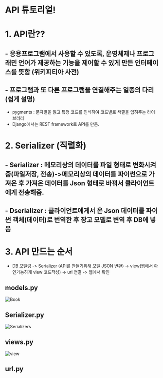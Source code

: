 # API 튜토리얼!

# 1. API란??
## - 응용프로그램에서 사용할 수 있도록, 운영체제나 프로그래민 언어가 제공하는 기능을 제어할 수 있게 만든 인터페이스를 뜻함 (위키피티아 사전)
## - 프로그램과 또 다른 프로그램을 연결해주는 일종의 다리(쉽게 설명)

* pygments : 문자열을 읽고 특정 코드를 인식하여 코드별로 색깔을 입혀주는 라이브러리
* Django에서는 REST framework로 API를 만듬.

 # 2. Serializer (직렬화)
 ## - Serializer : 메모리상의 데이터를 파일 형태로 변화시켜 줌(파일저장, 전송)->메모리상의 데이터를 파이썬으로 가져온 후 가져온 데이터를 Json 형태로 바꿔서 클라이언트에게 전송해줌.
 ## - Dserializer : 클라이언트에게서 온 Json 데이터를 파이썬 객체(데이터)로 번역한 후 장고 모델로 변역 후 DB에 넣음
 
#  3. API 만드는 순서
* DB 모델링 -> Serializer (API를 만들기위해 모델 JSON 변환) -> view(웹에서 확인가능하게 view 코드작성) -> url 연결 -> 웹에서 확인

## models.py
![Book](https://user-images.githubusercontent.com/46435457/71803225-88bb4c00-30a3-11ea-96ad-a2f97c1cbb58.png)


## Serializer.py
![Serializers](https://user-images.githubusercontent.com/46435457/71803313-d041d800-30a3-11ea-84f4-95c23b4e0c88.png)


## views.py
![view](https://user-images.githubusercontent.com/46435457/71803314-d33cc880-30a3-11ea-9f66-7fe7a64723b7.png)


## url.py


 



